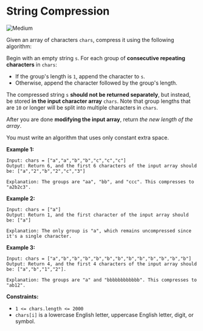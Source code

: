 # String Compression

![Medium](https://img.shields.io/badge/Difficulty-Medium-yellow)

Given an array of characters `chars`, compress it using the following algorithm:

Begin with an empty string `s`. For each group of **consecutive repeating characters** in `chars`:

- If the group's length is `1`, append the character to `s`.
- Otherwise, append the character followed by the group's length.

The compressed string `s` **should not be returned separately**, but instead, be stored **in the input character array** `chars`. Note that group lengths that are `10` or longer will be split into multiple characters in `chars`.

After you are done **modifying the input array**, return *the new length of the array*.

You must write an algorithm that uses only constant extra space.

 

**Example 1:**
```
Input: chars = ["a","a","b","b","c","c","c"]
Output: Return 6, and the first 6 characters of the input array should be: ["a","2","b","2","c","3"]

Explanation: The groups are "aa", "bb", and "ccc". This compresses to "a2b2c3".
```

**Example 2:**
```
Input: chars = ["a"]
Output: Return 1, and the first character of the input array should be: ["a"]

Explanation: The only group is "a", which remains uncompressed since it's a single character.
```

**Example 3:**
```
Input: chars = ["a","b","b","b","b","b","b","b","b","b","b","b","b"]
Output: Return 4, and the first 4 characters of the input array should be: ["a","b","1","2"].

Explanation: The groups are "a" and "bbbbbbbbbbbb". This compresses to "ab12".
``` 

**Constraints:**

- `1 <= chars.length <= 2000`
- `chars[i]` is a lowercase English letter, uppercase English letter, digit, or symbol.